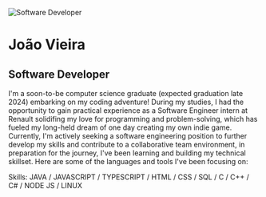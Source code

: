 ![Software Developer](https://arturssmirnovs.github.io/github-profile-readme-generator/images/banner.png)

# João Vieira
## Software Developer

  I'm a soon-to-be computer science graduate (expected graduation late 2024) embarking on my coding adventure! During my studies, I had the opportunity to gain practical experience as a Software Engineer intern at Renault solidifing my love for programming and problem-solving, which has fueled my long-held dream of one day creating my own indie game.
  Currently, I'm actively seeking a software engineering position to further develop my skills and contribute to a collaborative team environment, in preparation for the journey, I've been learning and building my technical skillset. Here are some of the languages and tools I've been focusing on:

Skills: JAVA / JAVASCRIPT / TYPESCRIPT / HTML / CSS / SQL / C / C++ / C# / NODE JS / LINUX

